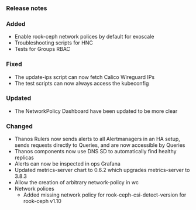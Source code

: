 ### Release notes

### Added

- Enable rook-ceph network polices by default for exoscale
- Troubleshooting scripts for HNC
- Tests for Groups RBAC
### Fixed

- The update-ips script can now fetch Calico Wireguard IPs
- The test scripts can now always access the kubeconfig

### Updated

- The NetworkPolicy Dashboard have been updated to be more clear

### Changed

- Thanos Rulers now sends alerts to all Alertmanagers in an HA setup, sends requests directly to Queries, and are now accessible by Queries
- Thanos components now use DNS SD to automatically find healthy replicas
- Alerts can now be inspected in ops Grafana
- Updated metrics-server chart to 0.6.2 which upgrades metrics-server to 3.8.3
- Allow the creation of arbitrary network-policy in wc
- Network polices
  - Added missing network policy for rook-ceph-csi-detect-version for rook-ceph v1.10
